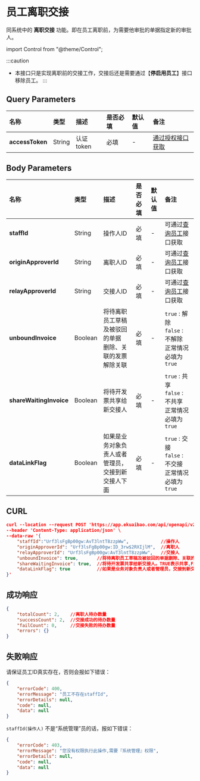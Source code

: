 # 员工离职交接
同系统中的 **离职交接** 功能。即在员工离职前，为需要他审批的单据指定新的审批人。

import Control from "@theme/Control";

<Control
method="POST"
url="/api/openapi/v2/flows/relay"
/>

:::caution
- 本接口只是实现离职前的交接工作，交接后还是需要通过【**停启用员工**】接口移除员工。
:::

## Query Parameters

| 名称 | 类型 | 描述 | 是否必填 | 默认值 | 备注 |
| :--- | :--- | :--- | :--- |:--- | :--- |
| **accessToken** | String | 认证token | 必填 | - | [通过授权接口获取](/docs/open-api/getting-started/auth) |

## Body Parameters
| 名称 | 类型 | 描述 | 是否必填 | 默认值 | 备注 |
| :--- | :--- | :--- | :--- |:--- | :--- |
| **staffId**             | String  | 操作人ID | 必填 | - | 可通过[查询员工](/docs/open-api/corporation/get-staff-ids)接口获取 |
| **originApproverId**    | String  | 离职人ID | 必填 | - | 可通过[查询员工](/docs/open-api/corporation/get-staff-ids)接口获取 |
| **relayApproverId**     | String  | 交接人ID | 必填 | - | 可通过[查询员工](/docs/open-api/corporation/get-staff-ids)接口获取 |
| **unboundInvoice**      | Boolean | 将待离职员工草稿及被驳回的单据<br/>删除、关联的发票解除关联 | 必填 | - | `true` : 解除 &emsp; `false` : 不解除<br/>正常情况必填为`true` |
| **shareWaitingInvoice** | Boolean | 将待开发票共享给新交接人                              | 必填 | - | `true` : 共享 &emsp; `false` : 不共享<br/>正常情况必填为`true` |
| **dataLinkFlag**        | Boolean | 如果是业务对象负责人或者管理员，<br/>交接到新交接人下面    | 必填 | - | `true` : 交接 &emsp; `false` : 不交接<br/>正常情况必填为`true` |

## CURL
```json
curl --location --request POST 'https://app.ekuaibao.com/api/openapi/v2/flows/relay?accessToken=ID_3sO$Kmh3ALw:Urf3lsFgBp00gw' \
--header 'Content-Type: application/json' \
--data-raw '{
    "staffId":"Urf3lsFgBp00gw:AvT3lntT8zzpWw",            //操作人
    "originApproverId": "Urf3lsFgBp00gw:ID_3rw$2RXIjlM",  //离职人
    "relayApproverId": "Urf3lsFgBp00gw:AvT3lntT8zzpWw",   //交接人
    "unboundInvoice": true,       //将待离职员工草稿及被驳回的单据删除、关联的发票解除关联。TRUE表示解除,FALSE表示不解除  必填为true
    "shareWaitingInvoice": true,  //将待开发票共享给新交接人。TRUE表示共享,FALSE表示不共享 必填为true
    "dataLinkFlag": true          //如果是业务对象负责人或者管理员，交接到新交接人下面。TRUE表示交接,FALSE表示不交接  必填为true
}'
```

## 成功响应
```json
{
    "totalCount": 2,    //离职人待办数量
    "successCount": 2,  //交接成功的待办数量
    "failCount": 0,     //交接失败的待办数量
    "errors": {}
}
```

## 失败响应
请保证员工ID真实存在，否则会报如下错误：
```json
{
    "errorCode": 400,
    "errorMessage": "员工不存在staffId",
    "errorDetails": null,
    "code": null,
    "data": null
}
```
`staffId(操作人)` 不是“系统管理”员的话，报如下错误：
```json
{
    "errorCode": 403,
    "errorMessage": "您没有权限执行此操作,需要『系统管理』权限",
    "errorDetails": null,
    "code": null,
    "data": null
}
```
